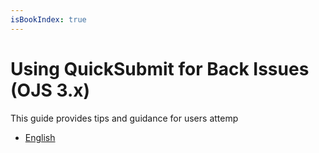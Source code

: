 ```yaml
---
isBookIndex: true
---
```

# Using QuickSubmit for Back Issues (OJS 3.x)

This guide provides tips and guidance for users attemp

- [English](en/)
